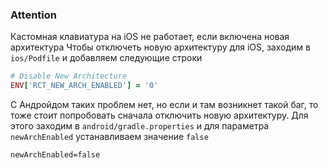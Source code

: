 ### Attention

Кастомная клавиатура на iOS не работает, если включена новая архитектура
Чтобы отключеть новую архитектуру для iOS, заходим в `ios/Podfile` и добавляем следующие строки
```ruby
# Disable New Architecture
ENV['RCT_NEW_ARCH_ENABLED'] = '0'
```

C Андройдом таких проблем нет, но если и там возникнет такой баг, то тоже стоит попробовать сначала отключить новую архитектуру. Для этого заходим в `android/gradle.properties` и для параметра `newArchEnabled` устанавливаем значение `false`

```properties
newArchEnabled=false
```

